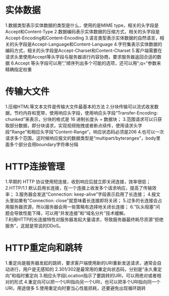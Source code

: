 # 实体数据
1.数据类型表示实体数据的类型是什么，使用的是MIME type，相关的头字段是Accept和Content-Type
2.数据编码表示实体数据的压缩方式，相关的头字段是Accept-Encoding和Content-Encoding
3.语言类型表示实体数据的自然语言，相关的头字段是Accept-Language和Content-Language
4.字符集表示实体数据的编码方式，相关的头字段是Accept-Charset和Content-Charset
5.客户端需要在请求头里使用Accept等头字段与服务器进行内容协商，要求服务器返回合适的数据
6.Accept 等头字段可以用“,”顺序列出多个可能的选项，还可以用“;q=”参数来精确指定权重 

# 传输大文件
1.压缩HTML等文本文件是传输大文件最基本的方法
2.分块传输可以流式收发数据，节约内存和宽带，使用响应头字段，使用响应头字段“Transfer-Encoding: chunked”来表示，分块的格式是 16 进制长度头 + 数据块；
3.范围请求可以只获取部分数据，即分块请求，实现视频拖拽或者断点续传，使用请求头字段"Range"和相应头字段”Content-Range“，响应状态码必须是206
4.也可以一次请求多个范围，这时候响应报文的数据类型是“multipart/byteranges”，body里面多个部分会用boundary字符串分隔 

# HTTP连接管理
1.早期的 HTTP 协议使用短连接，收到响应后就立即关闭连接，效率很低；
2.HTTP/1.1 默认启用长连接，在一个连接上收发多个请求响应，提高了传输效率；
3.服务器会发送“Connection: keep-alive”字段表示启用了长连接；
4.报文头里如果有“Connection: close”就意味着长连接即将关闭；
5.过多的长连接会占用服务器资源，所以服务器会用一些策略有选择地关闭长连接；
6.“队头阻塞”问题会导致性能下降，可以用“并发连接”和“域名分片”技术缓解。  
7.利用HTTP的长连接特性对服务器发起大量请求，导致服务器最终耗尽资源“拒绝服务”，这就是常说的DDoS。

# HTTP重定向和跳转
1.重定向是服务器发起的跳转，要求客户端使用新的URI重新发送请求，通常会自动进行，用户是无感知的
2.301/302是最常用的重定向状态码，分别是“永久重定向”和临时重定向
3.相应头字段Location指示了要跳转的URI，可以用绝对或者相对的形式
4.重定向可以把一个URI指向另一个URI，也可以把多个URI指向同一个URI，用途很多
5.使用重定向时要当心性能损耗，还要避免出现循环跳转

